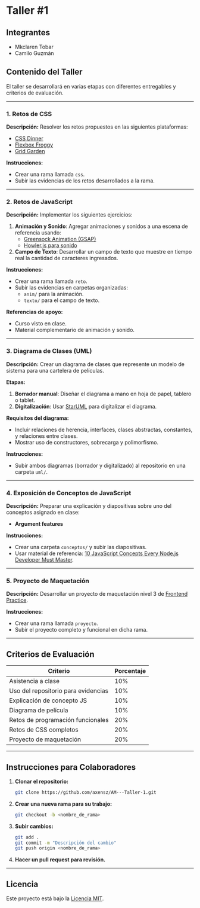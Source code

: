 # Taller #1

## Integrantes
- Mkclaren Tobar
- Camilo Guzmán

## Contenido del Taller
El taller se desarrollará en varias etapas con diferentes entregables y criterios de evaluación.

---

### 1. Retos de CSS
**Descripción:** Resolver los retos propuestos en las siguientes plataformas:
- [CSS Dinner](https://flukeout.github.io/)
- [Flexbox Froggy](https://flexboxfroggy.com/#es)
- [Grid Garden](https://cssgridgarden.com/#es)

**Instrucciones:**
- Crear una rama llamada `css`.
- Subir las evidencias de los retos desarrollados a la rama.

---

### 2. Retos de JavaScript
**Descripción:** Implementar los siguientes ejercicios:
1. **Animación y Sonido**: Agregar animaciones y sonidos a una escena de referencia usando:
   - [Greensock Animation (GSAP)](https://greensock.com/)
   - [Howler.js para sonido](https://howlerjs.com/)
2. **Campo de Texto**: Desarrollar un campo de texto que muestre en tiempo real la cantidad de caracteres ingresados.

**Instrucciones:**
- Crear una rama llamada `reto`.
- Subir las evidencias en carpetas organizadas:
  - `anim/` para la animación.
  - `texto/` para el campo de texto.

**Referencias de apoyo:**
- Curso visto en clase.
- Material complementario de animación y sonido.

---

### 3. Diagrama de Clases (UML)
**Descripción:** Crear un diagrama de clases que represente un modelo de sistema para una cartelera de películas.

**Etapas:**
1. **Borrador manual**: Diseñar el diagrama a mano en hoja de papel, tablero o tablet.
2. **Digitalización**: Usar [StarUML](https://staruml.io/) para digitalizar el diagrama.

**Requisitos del diagrama:**
- Incluir relaciones de herencia, interfaces, clases abstractas, constantes, y relaciones entre clases.
- Mostrar uso de constructores, sobrecarga y polimorfismo.

**Instrucciones:**
- Subir ambos diagramas (borrador y digitalizado) al repositorio en una carpeta `uml/`.

---

### 4. Exposición de Conceptos de JavaScript
**Descripción:** Preparar una explicación y diapositivas sobre uno del conceptos asignado en clase:
- **Argument features**

**Instrucciones:**
- Crear una carpeta `conceptos/` y subir las diapositivas.
- Usar material de referencia: [10 JavaScript Concepts Every Node.js Developer Must Master](https://www.infoworld.com/article/3196070/10-javascript-concepts-every-nodejs-developer-must-master.html).

---

### 5. Proyecto de Maquetación
**Descripción:** Desarrollar un proyecto de maquetación nivel 3 de [Frontend Practice](https://www.frontendpractice.com/projects).

**Instrucciones:**
- Crear una rama llamada `proyecto`.
- Subir el proyecto completo y funcional en dicha rama.

---

## Criterios de Evaluación
| **Criterio**                        | **Porcentaje** |
|-------------------------------------|----------------|
| Asistencia a clase                  | 10%            |
| Uso del repositorio para evidencias | 10%            |
| Explicación de concepto JS          | 10%            |
| Diagrama de película                | 10%            |
| Retos de programación funcionales   | 20%            |
| Retos de CSS completos              | 20%            |
| Proyecto de maquetación             | 20%            |

---

## Instrucciones para Colaboradores
1. **Clonar el repositorio:**
   ```bash
   git clone https://github.com/axensz/AM---Taller-1.git
   ```
2. **Crear una nueva rama para su trabajo:**
   ```bash
   git checkout -b <nombre_de_rama>
   ```
3. **Subir cambios:**
   ```bash
   git add .
   git commit -m "Descripción del cambio"
   git push origin <nombre_de_rama>
   ```
4. **Hacer un pull request para revisión.**

---

## Licencia
Este proyecto está bajo la [Licencia MIT](LICENSE).
